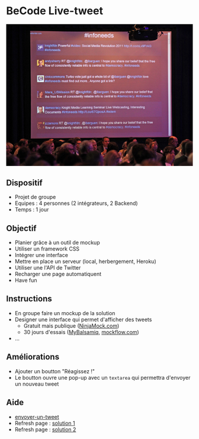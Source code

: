 # BeCode Live-tweet

![Live tweet event](eventtweets.jpg)

## Dispositif

- Projet de groupe
- Equipes : 4 personnes (2 intégrateurs, 2 Backend)
- Temps : 1 jour

## Objectif
- Planier grâce à un outil de mockup
- Utiliser un framework CSS
- Intégrer une interface
- Mettre en place un serveur (local, herbergement, Heroku)
- Utiliser une l'API de Twitter
- Recharger une page automatiquent
- Have fun



## Instructions

- En groupe faire un mockup de la solution
- Designer une interface qui permet d'afficher des tweets
	- Gratuit mais publique ([NinjaMock.com](https://ninjamock.com/project/create))
	- 30 jours d'essais ([MyBalsamiq](https://www.mybalsamiq.com/),  [mockflow.com](https://mockflow.com))
- ...


## Améliorations
- Ajouter un boutton "Réagissez !"
- Le boutton ouvre une pop-up avec un `textarea` qui permettra d'envoyer un nouveau tweet


## Aide
- [envoyer-un-tweet](https://yanncochard.com/9-envoyer-un-tweet-simplement-en-php-avec-oauth-twitter/)
- Refresh page : [solution 1](http://stackoverflow.com/a/11497617)
- Refresh page : [solution 2](http://abundantcode.com/how-to-auto-refresh-webpage-every-5-seconds-in-php/)



